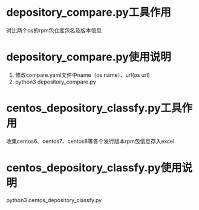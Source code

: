 # depository_compare.py工具作用
对比两个os的rpm包仓库包名及版本信息


# depository_compare.py使用说明
1. 修改compare.yaml文件中name（os name）、url(os url)
2. python3 depository_compare.py


# centos_depository_classfy.py工具作用
收集centos6、centos7、centos8等各个发行版本rpm包信息存入excel


# centos_depository_classfy.py使用说明
python3 centos_depository_classfy.py